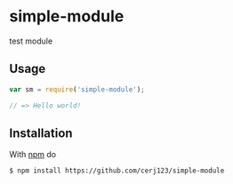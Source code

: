 # simple-module
test module

## Usage

```js
var sm = require('simple-module');

// => Hello world!
```

## Installation

With [npm](https://npmjs.org) do

```bash
$ npm install https://github.com/cerj123/simple-module
```

